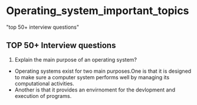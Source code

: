 # Operating_system_important_topics
"top 50+ interview questions"


## TOP 50+ Interview questions

1. Explain the main purpose of an operating system?
  - Operating systems exist for two main purposes.One is that it is designed to make sure a computer system performs well by managing its computational activities.
  - Another is that it provides an envirnoment for the devlopment and execution of programs.

